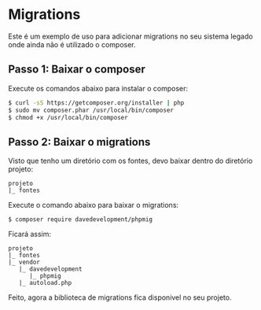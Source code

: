 # Migrations

Este é um exemplo de uso para adicionar migrations no seu sistema legado onde ainda não é utilizado o composer.

## Passo 1: Baixar o composer

Execute os comandos abaixo para instalar o composer:

```sh
$ curl -sS https://getcomposer.org/installer | php
$ sudo mv composer.phar /usr/local/bin/composer
$ chmod +x /usr/local/bin/composer
```

## Passo 2: Baixar o migrations

Visto que tenho um diretório com os fontes, devo baixar dentro do diretório projeto:

```
projeto
|_ fontes
```

Execute o comando abaixo para baixar o migrations:

```
$ composer require davedevelopment/phpmig
```

Ficará assim:

```
projeto
|_ fontes
|_ vendor
   |_ davedevelopment
      |_ phpmig
   |_ autoload.php

```

Feito, agora a biblioteca de migrations fica disponivel no seu projeto.